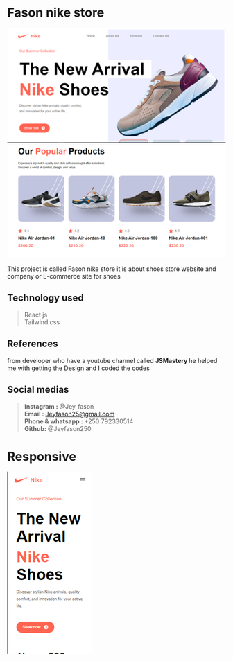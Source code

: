 # Fason nike store

<img src="./src/assets/images/final1.PNG">
<img src="./src/assets/images/final2.PNG">


This project is called Fason nike store it is about shoes store website and company or E-commerce site for shoes

## Technology used
>React js <br>
>Tailwind css

## References 

from developer who have a youtube channel called <b>JSMastery </b> he helped me with getting the Design and I coded the codes

## Social medias
><b>Instagram : </b> @Jey_fason <br>
><b>Email : </b> Jeyfason25@gmail.com <br>
><b>Phone & whatsapp : </b> +250 792330514 <br>
><b>Github: </b> @Jeyfason250 

# Responsive 

<img src="./src/assets/images/final5 -m.PNG">